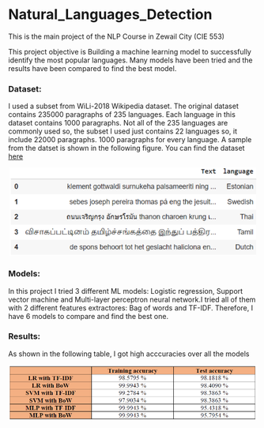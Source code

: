 # Natural_Languages_Detection
This is the main project of the NLP Course in Zewail City (CIE 553)

This project objective is Building a machine learning model to successfully identify the most popular languages. Many models have been tried and the results have been compared to find the best model.

### Dataset:
I used a subset from WiLi-2018 Wikipedia dataset. The original dataset contains 235000 paragraphs of 235 languages. Each language in this dataset contains 1000 paragraphs.
Not all of the 235 languages are commonly used so, the subset I used just contains 22 languages so, it include 22000 paragraphs. 1000 paragraphs for every language. A sample from the datset is shown in the following figure. You can find the dataset [here](https://www.kaggle.com/zarajamshaid/language-identification-datasst)

<p align="center">
  <img src="https://github.com/SaraElbesomy4/Natural_Languages_Detection/blob/main/Images/Sample%20from%20the%20dataset.PNG" width="500" height="179" alt="Sample from the dataset" />
</p>

### Models:
In this project I tried 3 different ML models: Logistic regression, Support vector machine and Multi-layer perceptron neural network.I tried all of them with 2 different features extractores: Bag of words and TF-IDF. Therefore, I have 6 models to compare and find the best one.

### Results:
As shown in the following table, I got high acccuracies over all the models

<p align="center">
  <img src="https://github.com/SaraElbesomy4/Natural_Languages_Detection/blob/main/Images/Results.PNG"  alt="Results" />
</p>
